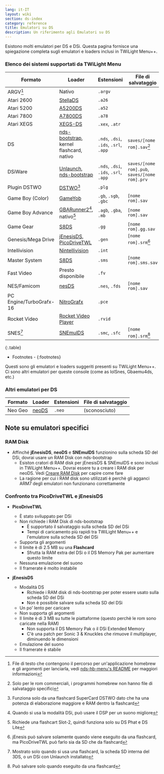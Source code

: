 ```yaml
---
lang: it-IT
layout: wiki
section: ds-index
category: reference
title: Emulatori su DS
description: Un riferimento agli Emulatori su DS
---
```


Esistono molti emulatori per DS e DSi. Questa pagina fornisce una spiegazione completa sugli emulatori e loaders inclusi in TWiLight Menu++.

### Elenco dei sistemi supportati da TWiLight Menu

| Formato                 | Loader                                           | Estensioni                             | File di salvataggio                            |
| ----------------------- | ------------------------------------------------ | -------------------------------------- | ---------------------------------------------- |
| ARGV[^1]                | Nativo                                           | `.argv`                                |                                                |
| Atari 2600              | [StellaDS][stellads]                             | `.a26`                                 |                                                |
| Atari 5200              | [A5200DS][a5200ds]                               | `.a52`                                 |                                                |
| Atari 7800              | [A7800DS][a7800ds]                               | `.a78`                                 |                                                |
| Atari XEGS              | [XEGS-DS][xegs-ds]                               | `.xex`, `.atr`                         |                                                |
| DS                      | [nds-bootstrap][ndsbs], kernel flashcard, nativo | `.nds`, `.dsi`, `.ids`, `.srl`, `.app` | `saves/[nome rom].sav`[^2]                     |
| DSiWare                 | [Unlaunch][unlaunch], [nds-bootstrap][ndsbs]     | `.nds`, `.dsi`, `.ids`, `.srl`, `.app` | `saves/[nome rom].pub`, `saves/[nome rom].prv` |
| Plugin DSTWO            | [DSTWO][dstwo][^3]                               | `.plg`                                 |                                                |
| Game Boy (Color)        | [GameYob][gameyob]                               | `.gb`, `.sgb`, `.gbc`                  | `[nome rom].sav`                               |
| Game Boy Advance        | [GBARunner2][gbarunner2][^4], nativo[^5]         | `.agb`, `.gba`, `.mb`                  | `[nome rom].sav`                               |
| Game Gear               | [S8DS][s8ds]                                     | `.gg`                                  | `[nome rom].gg.sav`                            |
| Genesis/Mega Drive      | [jEnesisDS][jenesis], [PicoDriveTWL][pdtwl]      | `.gen`                                 | `[nome rom].srm`[^6]                           |
| Intellivision           | [Nintellivision][nintellivision]                 | `.int`                                 |                                                |
| Master System           | [S8DS][s8ds]                                     | `.sms`                                 | `[nome rom].sms.sav`                           |
| Fast Video              | Presto disponibile                               | `.fv`                                  |                                                |
| NES/Famicom             | [nesDS][nesds]                                   | `.nes`, `.fds`                         | `[nome rom].sav`                               |
| PC Engine/TurboGrafx-16 | [NitroGrafx][nitrografx]                         | `.pce`                                 |                                                |
| Rocket Video            | [Rocket Video Player][rvidplayer]                | `.rvid`                                |                                                |
| SNES[^7]                | [SNEmulDS][snemulds]                             | `.smc`, `.sfc`                         | `[nome rom].srm`[^8]                           |
{:.table}

- Footnotes -
{:footnotes}

Questi sono gli emulatori e loaders suggeriti presenti su TWiLight Menu++. Ci sono altri emulatori per queste console (come as lolSnes, Gbaemu4ds, etc.)

### Altri emulatori per DS

| Formato | Loader         | Estensioni | File di salvataggio |
| ------- | -------------- | ---------- | ------------------- |
| Neo Geo | [neoDS][neods] | `.neo`     | (sconosciuto)       |

## Note su emulatori specifici
### RAM Disk
- Affinché **jEnesisDS**, **neoDS** e **SNEmulDS** funzionino sulla scheda SD del DSi, dovrai usare un RAM Disk con nds-bootstrap
   - Esiston cratori di RAM disk per jEnesisDS & SNEmulDS e sono inclusi in TWiLight Menu++. Dovrai essere tu a creare i RAM disk per neoDS. Vedi [Creare RAM Disk](../twilightmenu/creating-ram-disks) per capire come fare
   - La ragione per cui i RAM disk sono utilizzati è perchè gli agganci ARM7 degli emulatori non funzionano correttamente

### Confronto tra PicoDriveTWL e jEnesisDS
- **PicoDriveTWL**
   - È stato sviluppato per DSi
   - Non richiede i RAM Disk di nds-bootstrap
      - È supportato il salvataggio sulla scheda SD del DSi
      - Tempi di caricamento più rapidi tra TWiLight Menu++ e l'emulatore sulla scheda SD del DSi
   - Supporta gli argomenti
   - Il limite è di 2.5 MB su una **Flashcard**
      - Sfrutta la RAM extra del DSi o il DS Memory Pak per aumentare questo limite
   - Nessuna emulazione del suono
   - Il framerate è molto instabile

- **jEnesisDS**
   - Modalità DS
      - Richiede i RAM disk di nds-bootstrap per poter essere usato sulla scheda SD del DSi
      - Non è possibile salvare sulla scheda SD del DSi
   - Un po' lento per caricare
   - Non supporta gli argomenti
   - Il limite è di 3 MB su tutte le piattaforme (questo perchè le rom sono caricate nella RAM)
      - Non supporta il DS Memory Pak o il DSi Extended Memory
      - C'è una patch per Sonic 3 & Knuckles che rimuove il multiplayer, diminuendo le dimensioni
   - Emulazione del suono
   - Il framerate è stabile


<!-- Links for tables -->
[^1]: File di testo che contengono il percorso per un'applicazione homebrew e gli argomenti per lanciarla, vedi [nds-hb-menu's README](https://github.com/devkitPro/nds-hb-menu#passing-arguments) per maggiori informazioni
[^2]: Solo per le rom commerciali, i programmi homebrew non hanno file di salvataggio specifici
[^3]: Funziona solo da una flashcard SuperCard DSTWO dato che ha una potenza di elaborazione maggiore e RAM dentro la flashcard
[^4]: Quando si usa la modalità DSi, può usare il DSP per un suono migliore
[^5]: Richiede una flashcart Slot-2, quindi funziona solo su DS Phat e DS Lite
[^6]: jEnesis può salvare solamente quando viene eseguito da una flashcard, ma PicoDriveTWL può farlo sia da SD che da flashcard
[^7]: Mostrato solo quando si usa una flashcard, la scheda SD interna del 3DS, o un DSi con Unlaunch installato
[^8]: Può salvare solo quando eseguito da una flashcard

[a5200ds]: https://github.com/wavemotion-dave/A5200DS
[a7800ds]: https://github.com/wavemotion-dave/A7800DS
[dstwo]: http://eng.supercard.sc
[gameyob]: https://github.com/Drenn1/GameYob
[gbarunner2]: https://github.com/Gericom/GBARunner2
[jenesis]: https://www.gamebrew.org/wiki/JEnesisDS
[ndsbs]: https://github.com/DS-Homebrew/nds-bootstrap
[nesds]: https://github.com/DS-Homebrew/NesDS
[nitrografx]: https://www.gamebrew.org/wiki/NitroGrafx
[pdtwl]: https://github.com/DS-Homebrew/PicoDriveTWL
[rvidplayer]: https://gbatemp.net/threads/539163
[s8ds]: https://github.com/FluBBaOfWard/S8DS
[snemulds]: https://www.gamebrew.org/wiki/SNEmulDS
[stellads]: https://github.com/wavemotion-dave/StellaDS
[unlaunch]: https://problemkaputt.de/unlaunch.htm
[xegs-ds]: https://github.com/wavemotion-dave/XEGS-DS
[neods]: https://www.gamebrew.org/wiki/NeoDS
[nintellivision]: https://github.com/wavemotion-dave/NINTV-DS
